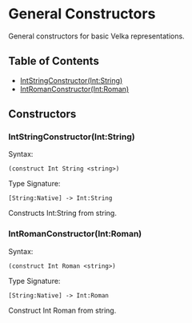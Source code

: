# General Constructors
General constructors for basic Velka representations.

## Table of Contents
* [IntStringConstructor(Int:String)](#velka.core.abstraction.ConstructorOperators$3)
* [IntRomanConstructor(Int:Roman)](#velka.core.abstraction.ConstructorOperators$4)

## Constructors
### <a name="velka.core.abstraction.ConstructorOperators$3"> IntStringConstructor(Int:String)</a>
Syntax:

~~~
(construct Int String <string>)
~~~

Type Signature:

~~~
[String:Native] -> Int:String
~~~

Constructs Int:String from string.
### <a name="velka.core.abstraction.ConstructorOperators$4"> IntRomanConstructor(Int:Roman)</a>
Syntax:

~~~
(construct Int Roman <string>)
~~~

Type Signature:

~~~
[String:Native] -> Int:Roman
~~~

Construct Int Roman from string.

